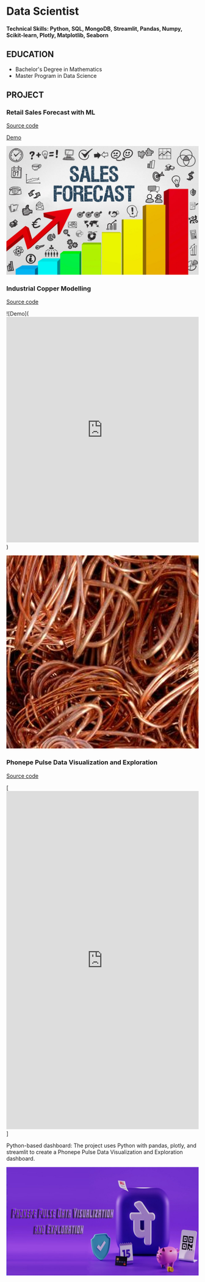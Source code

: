 # Data Scientist

#### Technical Skills: Python, SQL, MongoDB, Streamlit, Pandas, Numpy, Scikit-learn, Plotly, Matplotlib, Seaborn


## EDUCATION
 - Bachelor's Degree in Mathematics
 - Master Program in Data Science

## PROJECT
### Retail Sales Forecast with ML
[Source code](https://github.com/Preethi-PanneerSelvam/Retail-Sales-Forecast-With-ML)

[Demo](https://www.linkedin.com/posts/preethipanneerselvam_this-project-aims-to-forecast-retail-sales-activity-7181259962889764864-KUxw?utm_source=share&utm_medium=member_desktop) 

![Forecast-Sales-using-Machine-Learning](/assets/img/Forecast-Sales-using-Machine-Learning.jpeg)



### Industrial Copper Modelling
[Source code](https://github.com/Preethi-PanneerSelvam/Industrial-Copper-Modeling)

![Demo](<iframe src="https://www.linkedin.com/embed/feed/update/urn:li:ugcPost:7181259820212105216" height="589" width="504" frameborder="0" allowfullscreen="" title="Embedded post"></iframe>)

![Industrial-Copper-Modelling](/assets/img/copper.jpg)



### Phonepe Pulse Data Visualization and Exploration
[Source code](https://github.com/Preethi-PanneerSelvam/Phonepe-Data-Visualization-and-Exploration)

[<iframe src="https://www.linkedin.com/embed/feed/update/urn:li:ugcPost:7118930842386640896" height="883" width="504" frameborder="0" allowfullscreen="" title="Embedded post"></iframe>]

Python-based dashboard: The project uses Python with pandas,
plotly, and streamlit to create a Phonepe Pulse Data
Visualization and Exploration dashboard.

![Phonepe-Pulse-Data-Visualization-and-Exploration](/assets/img/phonepe.jpg)





